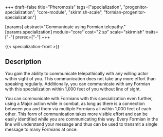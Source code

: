 +++
draft=false
title="Pheromosis"
tags=["specialization", "progenitor-specialization", "core-module", "skirmish-scale", "formian-progenitor-specialization"]

[params]
  abstract="Communicate using Formian telepathy."
  [params.specialization]
    module="core"
    cost="2 sp"
    scale="skirmish"
    traits=["-"]
    prereq=["-"]
+++

{{< specialization-front >}}

## Description

You gain the ability to communicate telepathically with any willing actor within sight of you. This communication does not take any more effort than speaking regularly. Additionally, you can communicate with any Formian with this specialization within 1,000 feet of you without line of sight. 

You can communicate with Formians with this specialization even further, using a Major action while in combat, as long as there is a connection between you and them via multiple Formians all within 1,000 feet of each other. This form of communication takes more visible effort and can be easily identified while you are communicating this way. Every Formian in the line will understand your message and thus can be used to transmit a single message to many Formians at once.


